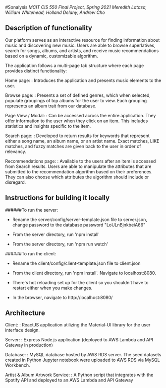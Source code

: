 #Sonalysis
*MCIT CIS 550 Final Project, Spring 2021*
*Meredith Latasa, William Whitehead, Holland Delany, Andrew Cho*



## Description of functionality
Our platform serves as an interactive resource for finding information about music and discovering new music. Users are able to browse superlatives, search for songs, albums, and artists, and receive music recommendations based on a dynamic, customizable algorithm.

The application follows a multi-page tab structure where each page provides distinct functionality:

Home page:
:  Introduces the application and presents music elements to the user.

Browse page: 
:  Presents a set of defined genres, which when selected, populate groupings of top albums for the user to view. Each grouping represents an album trait from our database.

Page View / Modal:
:  Can be accessed across the entire application. They offer information to the user when they click on an item. This includes statistics and insights specific to the item.

Search page:
:  Developed to return results for keywords that represent either a song name, an album name, or an artist name. Exact matches, LIKE matches, and fuzzy matches are given back to the user in order of relevancy.

Recommendations page:
:  Available to the users after an item is accessed from Search results. Users are able to manipulate the attributes that are submitted to the recommendation algorithm based on their preferences. They can also choose which attributes the algorithm should include or disregard. 


## Instructions for building it locally 


######To run the server:

- Rename the server/config/server-template.json file to server.json, change password to the database password "LoULnBjnkbeiA66"

- From the server directory, run  'npm install'

- From the server directory, run  'npm run watch'



######To run the client:

- Rename the client/config/client-template.json file to client.json

- From the client directory, run 'npm install'.  Navigate to localhost:8080.

- There's hot reloading set up for the client so you shouldn't have to restart either when you make changes.

- In the browser, navigate to http://localhost:8080/



## Architecture

Client:
: ReactJS application utilizing the Material-UI library for the user interface design.

Server:
: Express Node.js application (deployed to AWS Lambda and API Gateway in production)

Database:
: MySQL database hosted by AWS RDS server. The seed datasets created in Python Jupyter notebook were uploaded to AWS RDS via MySQL Workbench. 

Artist & Album Artwork Service:
: A Python script that integrates with the Spotify API and deployed to an AWS Lambda and API Gateway
